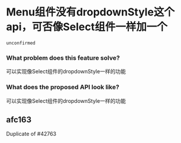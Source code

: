 # Menu组件没有dropdownStyle这个api，可否像Select组件一样加一个

`unconfirmed`

### What problem does this feature solve?

可以实现像Select组件的dropdownStyle一样的功能

### What does the proposed API look like?

可以实现像Select组件的dropdownStyle一样的功能

<!-- generated by ant-design-issue-helper. DO NOT REMOVE -->

## afc163

Duplicate of #42763
